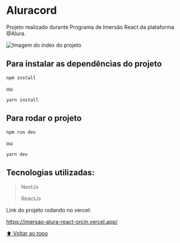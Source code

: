 # Aluracord
Projeto realizado durante Programa de Imersão React da plataforma @Alura. 

![Imagem do index do projeto](https://user-images.githubusercontent.com/63618987/151722100-8afa7c6f-4440-4833-875b-bc68042057a6.png )

## Para instalar as dependências do projeto

```
npm install
```
ou

```
yarn install 
```

## Para rodar o projeto

```
npm run dev
```
ou
```
yarn dev
```

## Tecnologias utilizadas: 
> NextJs 
> 
> ReactJs


Link do projeto rodando no vercel:

https://imersao-alura-react-orcin.vercel.app/


[⬆ Voltar ao topo](#Aluracord)<br>
